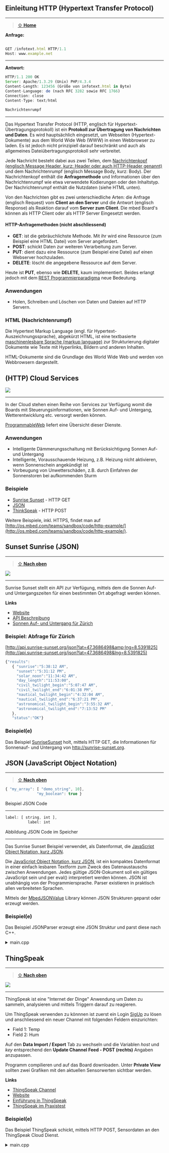 ## Einleitung HTTP (Hypertext Transfer Protocol)
***

> [⇧ **Home**](https://github.com/iotkitv4/intro)

**Anfrage:**

```js
								
GET /infotext.html HTTP/1.1
Host: www.example.net
```

- - -

**Antwort:**

```js
HTTP/1.1 200 OK
Server: Apache/1.3.29 (Unix) PHP/4.3.4
Content-Length: 123456 (Größe von infotext.html in Byte)
Content-Language: de (nach RFC 3282 sowie RFC 1766)
Connection: close
Content-Type: text/html

Nachrichtenrumpf
```
- - -

Das Hypertext Transfer Protocol (HTTP, englisch für Hypertext-Übertragungsprotokoll) ist ein **Protokoll zur Übertragung von Nachrichten und Daten**. Es wird hauptsächlich eingesetzt, um Webseiten (Hypertext-Dokumente) aus dem World Wide Web (WWW) in einen Webbrowser zu laden. Es ist jedoch nicht prinzipiell darauf beschränkt und auch als allgemeines Dateiübertragungsprotokoll sehr verbreitet.

Jede Nachricht besteht dabei aus zwei Teilen, dem [Nachrichtenkopf (englisch Message Header, kurz: Header oder auch HTTP-Header genannt)](http://de.wikipedia.org/wiki/Liste_der_HTTP-Headerfelder) und dem Nachrichtenrumpf (englisch Message Body, kurz: Body). Der Nachrichtenkopf enthält die **Anfragemethode** und Informationen über den Nachrichtenrumpf wie etwa verwendete Kodierungen oder den Inhaltstyp. Der Nachrichtenrumpf enthält die Nutzdaten (siehe HTML unten).

Von den Nachrichten gibt es zwei unterschiedliche Arten: die Anfrage (englisch Request) vom **Client an den Server** und die Antwort (englisch Response) als Reaktion darauf vom **Server zum Client**. Die mbed Board&#039;s können als HTTP Client oder als HTTP Server Eingesetzt werden.

#### HTTP-Anfragemethoden (nicht abschliessend)

*   **GET**: ist die gebräuchlichste Methode. Mit ihr wird eine Ressource (zum Beispiel eine HTML Datei) vom Server angefordert.
*   **POST**: schickt Daten zur weiteren Verarbeitung zum Server.
*   **PUT**: dient dazu eine Ressource (zum Beispiel eine Datei) auf einen Webserver hochzuladen.
*   **DELETE**: löscht die angegebene Ressource auf dem Server.

Heute ist **PUT**, ebenso wie **DELETE**, kaum implementiert. Beides erlangt jedoch mit dem [REST Programmierparadigma](http://de.wikipedia.org/wiki/Representational_State_Transfer) neue Bedeutung.

### Anwendungen 

*   Holen, Schreiben und Löschen von Daten und Dateien auf HTTP Servern.

### HTML (Nachrichtenrumpf) 

Die Hypertext Markup Language (engl. für Hypertext-Auszeichnungssprache), abgekürzt HTML, ist eine textbasierte [maschinenlesbare Sprache (markup language)](http://de.wikipedia.org/wiki/Auszeichnungssprache) zur Strukturierung digitaler Dokumente wie Texte mit Hyperlinks, Bildern und anderen Inhalten.

HTML-Dokumente sind die Grundlage des World Wide Web und werden von Webbrowsern dargestellt.

## (HTTP) Cloud Services

![](https://raw.githubusercontent.com/iotkitv4/intro/main/images/CloudServices.png)

- - -

In der Cloud stehen einen Reihe von Services zur Verfügung womit die Boards mit Steuerungsinformationen, wie Sonnen Auf- und Untergang, Wetterentwicklung etc. versorgt werden können.

[ProgrammableWeb](http://www.programmableweb.com/apis/directory) liefert eine Übersicht dieser Dienste.

### Anwendungen 

*   Intelligente Dämmerungsschaltung mit Berücksichtigung Sonnen Auf- und Untergang
*   Intelligente, Vorausschauende Heizung, z.B. Heizung nicht aktivieren, wenn Sonnenschein angekündigt ist
*   Vorbeugung von Unwetterschäden, z.B. durch Einfahren der Sonnenstoren bei aufkommenden Sturm

### Beispiele

* [Sunrise Sunset](#sunset-sunrise-json) - HTTP GET
* [JSON](#json-javascript-object-notation)
* [ThinkSpeak](#thingspeak) - HTTP POST

Weitere Beispiele, inkl. HTTPS, findet man auf [http://os.mbed.com/teams/sandbox/code/http-example/](http://os.mbed.com/teams/sandbox/code/http-example/).


## Sunset Sunrise (JSON)
***

> [⇧ **Nach oben**](#)

![](https://raw.githubusercontent.com/iotkitv4/intro/main/images/SunriseSunset.png)

- - -

Sunrise Sunset stellt ein API zur Verfügung, mittels dem die Sonnen Auf- und Untergangszeiten für einen bestimmten Ort abgefragt werden können.

**Links**

*   [Website](http://sunrise-sunset.org/)
*   [API Beschreibung](http://sunrise-sunset.org/api)
*   [Sonnen Auf- und Untergang für Zürich](http://sunrise-sunset.org/search?location=Z%C3%BCrich%2C+Schweiz)

### Beispiel: Abfrage für Zürich 

[http://api.sunrise-sunset.org/json?lat=47.3686498&amp;lng=8.5391825](http://api.sunrise-sunset.org/json?lat=47.3686498&lng=8.5391825)

```js
{"results":
   { "sunrise":"5:38:12 AM",
     "sunset":"5:31:12 PM",
     "solar_noon":"11:34:42 AM",
     "day_length":"11:53:00",
     "civil_twilight_begin":"5:07:47 AM",
     "civil_twilight_end":"6:01:38 PM",
     "nautical_twilight_begin":"4:32:04 AM",
     "nautical_twilight_end":"6:37:21 PM",
     "astronomical_twilight_begin":"3:55:32 AM",
     "astronomical_twilight_end":"7:13:52 PM"
   },
   "status":"OK"}
```

### Beispiel(e)

Das Beispiel [SunriseSunset](main.cpp) holt, mittels HTTP GET, die Informationen für Sonnenauf- und Untergang von http://sunrise-sunset.org.

## JSON (JavaScript Object Notation)
***

> [⇧ **Nach oben**](#)

```js
{ "my_array": [ "demo_string", 10], 
              "my_boolean": true }                              

```

Beispiel JSON Code

- - -

```js
label: [ string, int ],
          label: int              
```

Abbildung JSON Code im Speicher 

- - - 

Das Sunrise Sunset Beispiel verwendet, als Datenformat, die [JavaScript Object Notation, kurz JSON](http://de.wikipedia.org/wiki/JavaScript_Object_Notation).

Die [JavaScript Object Notation, kurz JSON](http://de.wikipedia.org/wiki/JavaScript_Object_Notation), ist ein kompaktes Datenformat in einer einfach lesbaren Textform zum Zweck des Datenaustauschs zwischen Anwendungen. Jedes gültige JSON-Dokument soll ein gültiges JavaScript sein und per eval() interpretiert werden können. JSON ist unabhängig von der Programmiersprache. Parser existieren in praktisch allen verbreiteten Sprachen.

Mittels der [MbedJSONValue](http://developer.mbed.org/users/samux/code/MbedJSONValue/) Library können JSON Strukturen geparst oder erzeugt werden.

### Beispiel(e)

Das Beispiel JSONParser erzeugt eine JSON Struktur und parst diese nach C++.

<details><summary>main.cpp</summary>  

    /** JSON Beispiel
    */
    #include "mbed.h"
    #include "MbedJSONValue.h"
    #include <string>
    
    int main()
    {
        // C++ to JSON
        MbedJSONValue demo;
        std::string s;
    
        //fill the object
        demo["my_array"][0] = "demo_string";
        demo["my_array"][1] = 10;
        demo["my_boolean"] = false;
    
        //serialize it into a JSON string
        s = demo.serialize();
        printf( "json: %s\r\n", s.c_str() );
    
        // JSON to C++
        const  char * json = "{\"my_array\": [\"demo_string\", 10], \"my_boolean\": true}";
    
        //parse the previous string and fill the object demo
        parse( demo, json );
    
        std::string my_str;
        int my_int;
        bool my_bool;
    
        my_str = demo["my_array"][0].get<std::string>();
        my_int = demo["my_array"][1].get<int>();
        my_bool = demo["my_boolean"].get<bool>();
    
        printf("my_str: %s\r\n", my_str.c_str());
        printf("my_int: %d\r\n", my_int);
        printf("my_bool: %s\r\n", my_bool ? "true" : "false");
    }
</p></details>


## ThingSpeak
***

> [⇧ **Nach oben**](#)


![](https://raw.githubusercontent.com/iotkitv4/intro/main/images/ThingSpeak.png)

- - -

ThingSpeak ist eine "Internet der Dinge" Anwendung um Daten zu sammeln, analysieren und mittels Triggern darauf zu reagieren.

Um ThingSpeak verwenden zu könnnen ist zuerst ein Login [SigUp](https://thingspeak.com/) zu lösen und anschliessend ein neuer Channel mit folgenden Feldern einzurichten:

*   Field 1: Temp
*   Field 2: Hum

Auf den **Data Import / Export** Tab zu wechseln und die Variablen _host_ und _key_ entsprechend den **Update Channel Feed - POST (rechts)** Angaben anzupassen.

Programm compilieren und auf das Board downloaden. Unter **Private View** sollten zwei Grafiken mit den aktuellen Sensorwerten sichtbar werden.

**Links**

*   [ThingSpeak Channel](https://thingspeak.com/channels/82291) 
*   [Website](https://thingspeak.com/)
*   [Einführung in ThingSpeak](http://www.codeproject.com/Articles/845538/An-Introduction-to-ThingSpeak)
*   [ThingSpeak im Praxistest](http://blog.zuehlke.com/die-iot-plattform-thingspeak-im-praxistest/)

### Beispiel(e)

Das Beispiel ThingSpeak schickt, mittels HTTP POST, Sensordaten an den ThingSpeak Cloud Dienst.

<details><summary>main.cpp</summary>  

    /** Beispiel Senden von Sensordaten an ThingSpeak
     */
    #include "mbed.h"
    #include "HTS221Sensor.h"
    #include "http_request.h"
    #include "network-helper.h"
    #include "OLEDDisplay.h"
    
    // UI
    OLEDDisplay oled( MBED_CONF_IOTKIT_OLED_RST, MBED_CONF_IOTKIT_OLED_SDA, MBED_CONF_IOTKIT_OLED_SCL );
    
    static DevI2C devI2c( MBED_CONF_IOTKIT_I2C_SDA, MBED_CONF_IOTKIT_I2C_SCL );
    static HTS221Sensor hum_temp(&devI2c);
    
    /** ThingSpeak URL und API Key ggf. anpassen */
    char host[] = "http://api.thingspeak.com/update";
    char key[] = "A2ABBMDJYRAMA6JM";
    
    // I/O Buffer
    char message[1024];
    
    DigitalOut myled(D10);
    
    int main()
    {
        uint8_t id;
        float value1, value2;
    
        printf("\tThingSpeak\n");
    
        /* Init all sensors with default params */
        hum_temp.init(NULL);
        hum_temp.enable();
    
        hum_temp.read_id(&id);
        printf("HTS221  humidity & temperature    = 0x%X\r\n", id);
    
        // Connect to the network with the default networking interface
        // if you use WiFi: see mbed_app.json for the credentials
        NetworkInterface* network = connect_to_default_network_interface();
        
        if (!network) {
            printf("Cannot connect to the network, see serial output\n");
            return 1;
        }
    
        while( 1 )
        {
            hum_temp.get_temperature(&value1);
            hum_temp.get_humidity(&value2);
    
            sprintf( message, "%s?key=%s&field1=%f&field2=%f", host, key, value1, value2 );
            printf( "%s\n", message );
            oled.cursor( 1, 0 );
            oled.printf( "temp: %3.2f\nhum : %3.2f", value1, value2 );
    
            myled = 1;
            HttpRequest* get_req = new HttpRequest( network, HTTP_POST, message );
    
            HttpResponse* get_res = get_req->send();
            if (!get_res)
            {
                printf("HttpRequest failed (error code %d)\n", get_req->get_error());
                return 1;
            }
            delete get_req;
            myled = 0;
            wait(10.0f);
        }
    }

</p></details>